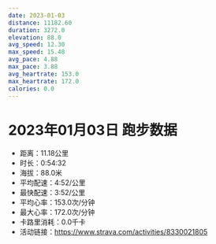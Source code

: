 ```yaml
---
date: 2023-01-03
distance: 11182.60
duration: 3272.0
elevation: 88.0
avg_speed: 12.30
max_speed: 15.48
avg_pace: 4.88
max_pace: 3.88
avg_heartrate: 153.0
max_heartrate: 172.0
calories: 0.0
---
```


# 2023年01月03日 跑步数据

- 距离：11.18公里
- 时长：0:54:32
- 海拔：88.0米
- 平均配速：4:52/公里
- 最快配速：3:52/公里
- 平均心率：153.0次/分钟
- 最大心率：172.0次/分钟
- 卡路里消耗：0.0千卡
- 活动链接：https://www.strava.com/activities/8330021805
